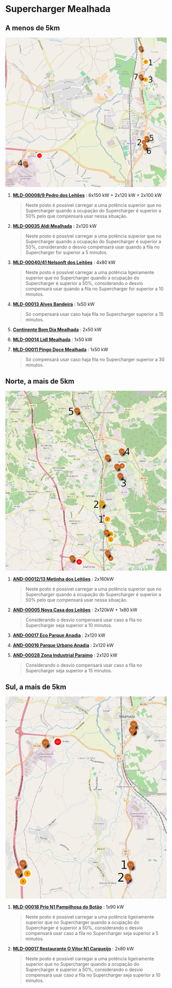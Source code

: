 # Supercharger Mealhada

## A menos de 5km

![mealhada-menos-5km](../images/Mealhada1.png)

1. [**MLD-00008/9 Pedro dos Leitões**](https://maps.app.goo.gl/WgAMiomt67cKPuEh8) : 6x150 kW + 2x120 kW + 2x100 kW

    > Neste posto é possível carregar a uma potência superior que no Supercharger quando a ocupação do Supercharger é superior a 50% pelo que compensará usar nessa situação.

2. [**MLD-00035 Aldi Mealhada**](https://maps.app.goo.gl/okuv26DCo9Vxmc5d7) : 2x120 kW

    > Neste posto é possível carregar a uma potência superior que no Supercharger quando a ocupação do Supercharger é superior a 50%, considerando o desvio compensará usar quando a fila no Supercharger for superior a 5 minutos.

3. [**MLD-00040/41 Nelsonft dos Leitões**](https://maps.app.goo.gl/7TvfYhmiDYnG17xT9) : 4x80 kW

    > Neste posto é possível carregar a uma potência ligeiramente superior que no Supercharger quando a ocupação do Supercharger é superior a 50%, considerando o desvio compensará usar quando a fila no Supercharger for superior a 10 minutos.

4. [**MLD-00013 Alves Bandeira**](https://maps.app.goo.gl/VJQzX8foV3d9wB6Z7) : 1x50 kW

    > Só compensará usar caso haja fila no Supercharger superior a 15 minutos.

5. [**Continente Bom Dia Mealhada**](https://maps.app.goo.gl/WvbS4c9ty8eaiffd7) : 2x50 kW  
6. [**MLD-00014 Lidl Mealhada**](https://maps.app.goo.gl/Lxs8KPBMLom15z2R9) : 1x50 kW  
7. [**MLD-00011 Pingo Doce Mealhada**](https://maps.app.goo.gl/cwZyiY4Zz8vAs5AX6) : 1x50 kW

    > Só compensará usar caso haja fila no Supercharger superior a 30 minutos.

## Norte, a mais de 5km

![mealhada-norte](../images/Mealhada2.png)

1. [**AND-00012/13 Metinha dos Leitões**](https://maps.app.goo.gl/2WcWhoNGcwhJ27yX7) : 2x160kW

    > Neste posto é possível carregar a uma potência superior que no Supercharger quando a ocupação do Supercharger é superior a 50% pelo que compensará usar nessa situação.

2. [**AND-00005 Nova Casa dos Leitões**](https://maps.app.goo.gl/qjjK2SLebKyGSwQP7) : 2x120kW + 1x80 kW

    > Considerando o desvio compensará usar caso a fila no Supercharger seja superior a 10 minutos.

3. [**AND-00017 Eco Parque Anadia**](https://maps.app.goo.gl/ed9GVMvitkFXQyaFA) : 2x120 kW  
4. [**AND-00016 Parque Urbano Anadia**](https://maps.app.goo.gl/c7dR1EzfiiVsnV2J8) : 2x120 kW  
5. [**AND-00028 Zona Industrial Paraimo**](https://maps.app.goo.gl/NPJTWb3t9nYzdtVJ6) : 2x120 kW

    > Considerando o desvio compensará usar caso a fila no Supercharger seja superior a 15 minutos.

## Sul, a mais de 5km

![mealhada-sul](../images/Mealhada3.png)

1. [**MLD-00018 Prio N1 Pampilhosa do Botão**](https://maps.app.goo.gl/bDTgTjzQzFXU1fvn9) : 1x90 kW

    > Neste posto é possível carregar a uma potência ligeiramente superior que no Supercharger quando a ocupação do Supercharger é superior a 50%, considerando o desvio compensará usar caso a fila no Supercharger seja superior a 5 minutos.

2. [**MLD-00017 Restaurante O Vitor N1 Carqueijo**](https://maps.app.goo.gl/hN7tVnsEYmkbeEKMA) : 2x80 kW

    > Neste posto é possível carregar a uma potência ligeiramente superior que no Supercharger quando a ocupação do Supercharger é superior a 50%, considerando o desvio compensará usar caso a fila no Supercharger seja superior a 10 minutos.
